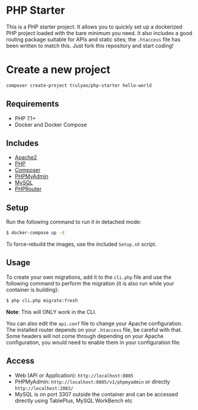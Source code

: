 # PHP Starter

This is a PHP starter project. It allows you to quickly set up a dockerized PHP project loaded with the bare minimum you need. It also includes a good routing package suitable for APIs and static sites; the `.htaccess` file has been written to match this. Just fork this repository and start coding!

# Create a new project

```bash
composer create-project trulyao/php-starter hello-world
```

## Requirements
- PHP 7.1+
- Docker and Docker Compose

## Includes
- [Apache2](https://www.apache.org/)
- [PHP](https://www.php.net/)
- [Composer](https://getcomposer.org/)
- [PHPMyAdmin](https://www.phpmyadmin.net/)
- [MySQL](https://www.mysql.com/)
- [PHPRouter](https://phprouter.herokuapp.com/)

## Setup
Run the following command to run it in detached mode:
```bash
$ docker-compose up -d
```

To force-rebuild the images, use the included `Setup.sh` script.

## Usage
To create your own migrations, add it to the `cli.php` file and use the following command to perform the migration (it is also run while your container is building):
```bash
$ php cli.php migrate:fresh
```

**Note**: This will ONLY work in the CLI.

You can also edit the `api.conf` file to change your Apache configuration. The installed router depends on your `.htaccess` file, be careful with that. Some headers will not come through depending on your Apache configuration, you would need to enable them in your configuration file.

## Access
- Web (API or Application): `http://localhost:8085`
- PHPMyAdmin: `http://localhost:8085/v1/phpmyadmin` or directly `http://localhost:2083/`
- MySQL is on port 3307 outside the container and can be accessed directly using TablePlus, MySQL WorkBench etc
